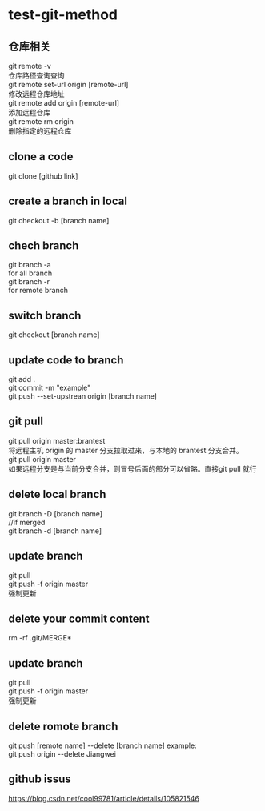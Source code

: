 # test-git-method

## 仓库相关
git remote -v\
仓库路径查询查询\
git remote set-url origin [remote-url]\
修改远程仓库地址\
git remote add origin [remote-url]\
添加远程仓库\
git remote rm origin\
删除指定的远程仓库

## clone a code
git clone [github link]

## create a branch in local
git checkout -b [branch name]

## chech branch
git branch -a \
for all branch \
git branch -r \
for remote branch

## switch branch
git checkout [branch name]

## update code to branch
git add .\
git commit -m "example"\
git push --set-upstrean origin [branch name]

## git pull
git pull origin master:brantest\
将远程主机 origin 的 master 分支拉取过来，与本地的 brantest 分支合并。\
git pull origin master\
如果远程分支是与当前分支合并，则冒号后面的部分可以省略。直接git pull 就行

## delete local branch
git branch -D [branch name]\
//if merged\
git branch -d [branch name]

## update branch
git pull\
git push -f origin master\
强制更新

## delete your commit content
rm -rf .git/MERGE*

## update branch
git pull\
git push -f origin master\
强制更新

## delete romote branch
git push [remote name] --delete [branch name]
example:\
git push origin --delete Jiangwei

## github issus
https://blog.csdn.net/cool99781/article/details/105821546


  
